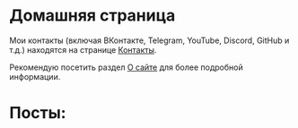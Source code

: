 # Домашняя страница
Мои контакты (включая ВКонтакте, Telegram, YouTube, Discord, GitHub и т.д.) находятся на странице [Контакты](/contacts).

Рекомендую посетить раздел [О сайте](/about) для более подробной информации.


# Посты:
